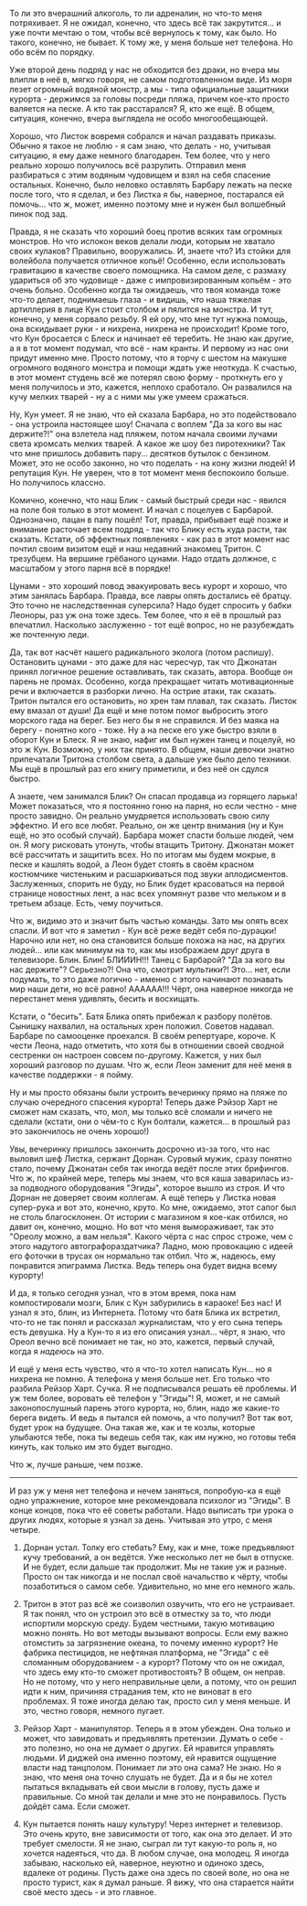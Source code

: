 То ли это вчерашний алкоголь, то ли адреналин, но что-то меня потряхивает. Я не ожидал, конечно, что здесь всё так закрутится... и уже почти мечтаю о том, чтобы всё вернулось к тому, как было. Но такого, конечно, не бывает. К тому же, у меня больше нет телефона. Но обо всём по порядку.

Уже второй день подряд у нас не обходится без драки, но вчера мы влипли в неё в, мягко говоря, не самом подготовленном виде. Из моря лезет огромный водяной монстр, а мы - типа официальные защитники курорта - держимся за головы посреди пляжа, причем кое-кто просто валяется на песке. А кто так расстарался? Я, кто же ещё. В общем, ситуация, конечно, вчера выглядела не особо многообещающей.

Хорошо, что Листок вовремя собрался и начал раздавать приказы. Обычно я такое не люблю - я сам знаю, что делать - но, учитывая ситуацию, я ему даже немного благодарен. Тем более, что у него реально хорошо получилось всё разрулить. Отправил меня разбираться с этим водяным чудовищем и взял на себя спасение остальных. Конечно, было неловко оставлять Барбару лежать на песке после того, что я сделал, и без Листка я бы, наверное, постарался ей помочь... что ж, может, именно поэтому мне и нужен был волшебный пинок под зад.

Правда, я не сказать что хороший боец против всяких там огромных монстров. Но что испокон веков делали люди, которым не хватало своих кулаков? Правильно, вооружались. И, знаете что? Из стойки для волейбола получается отличное копьё! Особенно, если использовать гравитацию в качестве своего помощника. На самом деле, с размаху удариться об это чудовище - даже с импровизированным копьём - это очень больно. Особенно когда ты ожидаешь, что твоя команда тоже что-то делает, поднимаешь глаза - и видишь, что наша тяжелая артиллерия в лице Кун стоит столбом и пялится на монстра. И тут, конечно, у меня сорвало резьбу. Я ей ору, что мне тут нужна помощь, она вскидывает руки - и нихрена, нихрена не происходит! Кроме того, что Кун бросается с Блеск и начинает её теребить. Не знаю как другие, а я в тот момент подумал, что всё - нам кранты. И первому из нас они придут именно мне. Просто потому, что я торчу с шестом на макушке огромного водяного монстра и помощи ждать уже неоткуда. К счастью, в этот момент студень всё же потерял свою форму - проткнуть его у меня получилось и это, кажется, неплохо сработало. Он развалился на кучу мелких тварей - ну а с ними мы уже умеем сражаться.

Ну, Кун умеет. Я не знаю, что ей сказала Барбара, но это подействовало - она устроила настоящее шоу! Сначала с воплем "Да за кого вы нас держите?!" она взлетела над пляжем, потом начала своими лучами света кромсать мелких тварей. А какое же шоу без пиротехники? Так что мне пришлось добавить пару... десятков бутылок с бензином. Может, это не особо законно, но что поделать - на кону жизни людей! И репутация Кун. Не уверен, что в тот момент меня беспокоило больше. Но получилось классно.

Комично, конечно, что наш Блик - самый быстрый среди нас - явился на поле боя только в этот момент. И начал с поцелуев с Барбарой. Однозначно, пацан в папу пошёл! Тот, правда, прибывает ещё позже и внимание расточает всем подряд - так что Блику есть куда расти, так сказать. Кстати, об эффектных появлениях - как раз в этот момент нас почтил своим визитом ещё и наш недавний знакомец Тритон. С трезубцем. На вершине грёбаного цунами. Надо отдать должное, с масштабом у этого парня всё в порядке!

Цунами - это хороший повод эвакуировать весь курорт и хорошо, что этим занялась Барбара. Правда, все лавры опять достались её братцу. Это точно не наследственная суперсила? Надо будет спросить у бабки Леоноры, раз уж она тоже здесь. Тем более, что я её в прошлый раз впечатлил. Насколько заслуженно - тот ещё вопрос, но не разубеждать же почтенную леди.

Да, так вот насчёт нашего радикального эколога (потом распишу). Остановить цунами - это даже для нас чересчур, так что Джонатан принял логичное решение оставливать, так сказать, автора. Вообще он парень не промах. Особенно, когда прекращает читать мотивационные речи и включается в разборки лично. На острие атаки, так сказать. Тритон пытался его остановить, но хрен там плавал, так сказать. Листок ему вмазал от души! Да ещё и мне потом помог выбросить этого морского гада на берег. Без него бы я не справился. И без маяка на берегу - понятно кого - тоже. Ну а на песке его уже быстро взяли в оборот Кун и Блеск. Я не знаю, нафиг им был нужен танец и поцелуй, но это ж Кун. Возможно, у них так принято. В общем, наши девочки знатно припечатали Тритона столбом света, а дальше уже было дело техники. Мы ещё в прошлый раз его книгу приметили, и без неё он сдулся быстро.

А знаете, чем занимался Блик? Он спасал продавца из горящего ларька! Может показаться, что я постоянно гоню на парня, но если честно - мне просто завидно. Он реально умудряется использовать свою силу эффектно. И его все любят. Реально, он же центр внимания (ну и Кун ещё, но это особый случай). Барбара может спасти больше людей, чем он. Я могу рисковать утонуть, чтобы втащить Тритону. Джонатан может всё рассчитать и защитить всех. Но по итогам мы будем мокрые, в песке и кашлять водой, а Леон будет стоять в своём красном костюмчике чистеньким и расшаркиваться под звуки аплодисментов. Заслуженных, спорить не буду, но Блик будет красоваться на первой странице новостных лент, а нас всех упомянут разве что мельком и в третьем абзаце. Есть, чему поучиться.

Что ж, видимо это и значит быть частью команды. Зато мы опять всех спасли. И вот что я заметил - Кун всё реже ведёт себя по-дурацки! Нарочно или нет, но она становится больше похожа на нас, на других людей... или как минимум на то, как мы изображаем друг друга в телевизоре. Блин. Блин! БЛИИИН!!! Танец с Барбарой? "Да за кого вы нас держите"? Серьезно?! Она что, смотрит *мультики*?! Это... нет, если подумать, то это даже логично - именно с этого начинают познавать мир наши дети, но всё равно! АААААА!!! Чёрт, она наверное никогда не перестанет меня удивлять, бесить и восхищать.

Кстати, о "бесить". Батя Блика опять прибежал к разбору полётов. Сынишку нахвалил, на остальных хрен положил. Советов надавал. Барбаре по самооценке проехался. В своём репертуаре, короче. К чести Леона, надо отметить, что хотя бы в отношении своей сводной сестренки он настроен совсем по-другому. Кажется, у них был хороший разговор по душам. Что ж, если Леон заменит для неё меня в качестве поддержки - я пойму.

Ну и мы просто обязаны были устроить вечеринку прямо на пляже по случаю очередного спасения курорта! Теперь даже Рэйзор Харт не сможет нам сказать, что, мол, мы только всё сломали и ничего не сделали (кстати, они о чём-то с Кун болтали, кажется... в прошлый раз это закончилось не очень хорошо!)

Увы, вечеринку пришлось закончить досрочно из-за того, что нас выловил шеф Листка, сержант Дорнан. Суровый мужик, сразу понятно стало, почему Джонатан себя так иногда ведёт после этих брифингов. Что ж, по крайней мере, теперь мы знаем, что вся каша заварилась из-за подводного оборудования "Эгиды", которое вышло из строя. И что Дорнан не доверяет своим коллегам. А ещё теперь у Листка новая супер-рука и вот это, конечно, круто. Ко мне, ожидаемо, этот сапог был не столь благосклонен. От истории с магазином я кое-как отбился, но давит он, конечно, мощно. Но вот что меня вымораживает, так это "Ореолу можно, а вам нельзя". Какого чёрта с нас спрос строже, чем с этого надутого автографораздатчика? Ладно, мою провокацию с идеей его фоточки в трусах он нормально так отбил. Что ж, надеюсь, ему понравится эпиграмма Листка. Ведь теперь она будет видна всему курорту!

И да, я только сегодня узнал, что в этом время, пока нам компостировали мозги, Блик с Кун забурились в караоке! Без нас! И узнал я это, блин, из Интернета. Потому что батя Блика их встретил, что-то не так понял и рассказал журналистам, что у его сына теперь есть девушка. Ну а Кун-то я из его описания узнал... чёрт, я знаю, что Ореол вечно всё понимает не так, но это, кажется, первый случай, когда я *надеюсь* на это.

И ещё у меня есть чувство, что я что-то хотел написать Кун... но я нихрена не помню. А телефона у меня больше нет. Его только что разбила Рейзор Харт. Сучка. Я не подписывался решать её проблемы. И уж тем более, воровать её телефон у "Эгиды"! Я, может, и не самый законопослушный парень этого курорта, но, блин, надо же какие-то берега видеть. И ведь я пытался ей помочь, а что получил? Вот так вот, будет урок на будущее. Она такая же, как и те козлы, которые улыбаются тебе, пока ты ведешь себя так, как им нужно, но готовы тебя кинуть, как только им это будет выгодно.

Что ж, лучше раньше, чем позже.

---

И раз уж у меня нет телефона и нечем заняться, попробую-ка я ещё одно упражнение, которое мне рекомендовала психолог из "Эгиды". В конце концов, пока что её советы работали. Надо выписать три урока о других людях, которые я узнал за день. Учитывая это утро, с меня четыре.

1. Дорнан устал. Толку его стебать? Ему, как и мне, тоже предъявляют кучу требований, а он ведётся. Уже несколько лет не был в отпуске. И не будет, если дальше так продолжит. Мы не такие уж и разные. Просто он так никогда и не послал своё начальство к чёрту, чтобы позаботиться о самом себе. Удивительно, но мне его немного жаль.

2. Тритон в этот раз всё же соизволил озвучить, что его не устраивает. Я так понял, что он устроил это всё в отместку за то, что люди испортили морскую среду. Будем честными, такую мотивацию можно понять. Но вот методы вызывают вопросы. Если ему важно отомстить за загрязнение океана, то почему именно курорт? Не фабрика пестицидов, не нефтяная платформа, не "Эгида" с её сломанным оборудованием - а курорт? Потому что он не ожидал, что здесь ему кто-то сможет противостоять? В общем, он неправ. Но не потому, что у него неправильные цели, а потому, что он решил идти к ним, причиняя страдания тем, кто не виноват в его проблемах. Я тоже иногда делаю так, просто сил у меня меньше. И это, честно говоря, немного пугает.

3. Рейзор Харт - манипулятор. Теперь я в этом убежден. Она только и может, что завидовать и предъявлять претензии. Думать о себе - это полезно, но она не думает о других. Ей нравится управлять людьми. И диджей она именно поэтому, ей нравится ощущение власти над танцполом. Понимает ли это она сама? Не знаю. Но я знаю, что меня она точно слушать не будет. Да и я бы не хотел пытаться вкладывать ей свои мысли в голову, пусть даже и правильные. Со мной так делали и мне это не понравилось. Пусть дойдёт сама. Если сможет.

4. Кун пытается понять нашу культуру! Через интернет и телевизор. Это очень круто, вне зависимости от того, как она это делает. И это требует смелости. Я не знаю, сыграл ли тут какую-то роль я, но хочется надеяться, что да. В любом случае, она молодец. Я иногда забываю, насколько ей, наверное, неуютно и одиноко здесь, вдалеке от родины. Пусть даже она здесь по своей воле, но она не просто турист, как я думал раньше. Я вижу, что она старается найти своё место здесь - и это главное.
